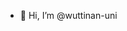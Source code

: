 - 👋 Hi, I’m @wuttinan-uni

<!---
wuttinan-uni/wuttinan-uni is a ✨ special ✨ repository because its `README.md` (this file) appears on your GitHub profile.
You can click the Preview link to take a look at your changes.
--->
